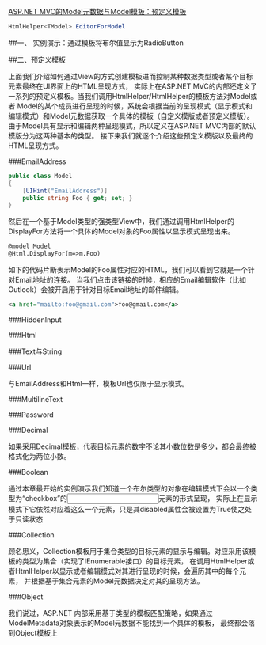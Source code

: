 ﻿[ASP.NET MVC的Model元数据与Model模板：预定义模板 ](http://www.cnblogs.com/artech/archive/2012/05/02/model-metadata-and-template-01.html)

```C#
HtmlHelper<TModel>.EditorForModel
```

##一、 实例演示：通过模板将布尔值显示为RadioButton


##二、预定义模板

上面我们介绍如何通过View的方式创建模板进而控制某种数据类型或者某个目标元素最终在UI界面上的HTML呈现方式，
实际上在ASP.NET MVC的内部还定义了一系列的预定义模板。当我们调用HtmlHelper/HtmlHelper<TModel>的模板方法对Model或者
Model的某个成员进行呈现的时候，系统会根据当前的呈现模式（显示模式和编辑模式）和Model元数据获取一个具体的模板（自定义模版或者预定义模版）。
由于Model具有显示和编辑两种呈现模式，所以定义在ASP.NET MVC内部的默认模版分为这两种基本的类型。
接下来我们就逐个介绍这些预定义模版以及最终的HTML呈现方式。


###EmailAddress

``` C#
public class Model
{
    [UIHint("EmailAddress")]
    public string Foo { get; set; }
}
```

然后在一个基于Model类型的强类型View中，我们通过调用HtmlHelper<TModel>的DisplayFor方法将一个具体的Model对象的Foo属性以显示模式呈现出来。

``` XML
@model Model
@Html.DisplayFor(m=>m.Foo)
```

如下的代码片断表示Model的Foo属性对应的HTML，我们可以看到它就是一个针对Email地址的连接。
当我们点击该链接的时候，相应的Email编辑软件（比如Outlook）会被开启用于针对目标Email地址的邮件编辑。

``` XMl
<a href="mailto:foo@gmail.com">foo@gmail.com</a>
```


###HiddenInput


###Html

###Text与String


###Url

与EmailAddress和Html一样，模板Url也仅限于显示模式。

###MultilineText

###Password

###Decimal

如果采用Decimal模板，代表目标元素的数字不论其小数位数是多少，都会最终被格式化为两位小数。


###Boolean

通过本章最开始的实例演示我们知道一个布尔类型的对象在编辑模式下会以一个类型为“checkbox”的<input>元素的形式呈现，
实际上在显示模式下它依然对应着这么一个元素，只是其disabled属性会被设置为True使之处于只读状态


###Collection

顾名思义，Collection模板用于集合类型的目标元素的显示与编辑。对应采用该模板的类型为集合（实现了IEnumerable接口）的目标元素，
在调用HtmlHelper或者HtmlHelper<TModel>以显示或者编辑模式对其进行呈现的时候，会遍历其中的每个元素，
并根据基于集合元素的Model元数据决定对其的呈现方法。

###Object

我们说过，ASP.NET 内部采用基于类型的模板匹配策略，如果通过ModelMetadata对象表示的Model元数据不能找到一个具体的模板，
最终都会落到Object模板上










